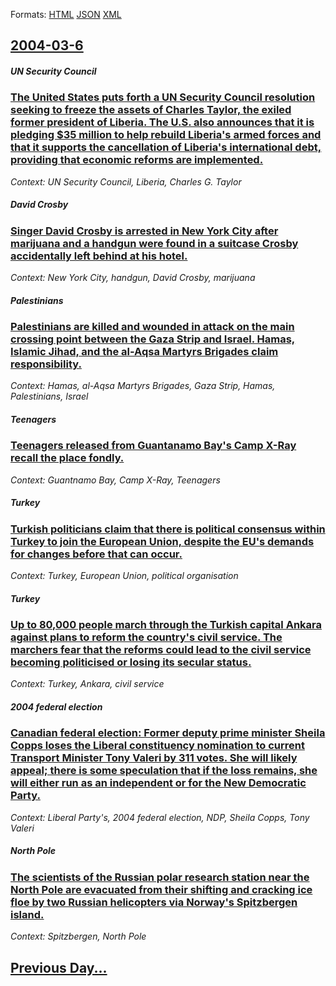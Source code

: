 
Formats: [HTML](2004/03/6/index.html)  [JSON](2004/03/6/index.json)  [XML](2004/03/6/index.xml)  

## [2004-03-6](/news/2004/03/6/index.md)

##### UN Security Council
### [ The United States puts forth a UN Security Council resolution seeking to freeze the assets of Charles Taylor, the exiled former president of Liberia. The U.S. also announces that it is pledging $35 million to help rebuild Liberia's armed forces and that it supports the cancellation of Liberia's international debt, providing that economic reforms are implemented. ](/news/2004/03/6/the-united-states-puts-forth-a-un-security-council-resolution-seeking-to-freeze-the-assets-of-charles-taylor-the-exiled-former-president-o.md)
_Context: UN Security Council, Liberia, Charles G. Taylor_

##### David Crosby
### [ Singer David Crosby is arrested in New York City after marijuana and a handgun were found in a suitcase Crosby accidentally left behind at his hotel. ](/news/2004/03/6/singer-david-crosby-is-arrested-in-new-york-city-after-marijuana-and-a-handgun-were-found-in-a-suitcase-crosby-accidentally-left-behind-at.md)
_Context: New York City, handgun, David Crosby, marijuana_

##### Palestinians
### [ Palestinians are killed and wounded in attack on the main crossing point between the Gaza Strip and Israel. Hamas, Islamic Jihad, and the al-Aqsa Martyrs Brigades claim responsibility. ](/news/2004/03/6/palestinians-are-killed-and-wounded-in-attack-on-the-main-crossing-point-between-the-gaza-strip-and-israel-hamas-islamic-jihad-and-the-a.md)
_Context: Hamas, al-Aqsa Martyrs Brigades, Gaza Strip, Hamas, Palestinians, Israel_

##### Teenagers
### [ Teenagers released from Guantanamo Bay's Camp X-Ray recall the place fondly. ](/news/2004/03/6/teenagers-released-from-guantanamo-bay-s-camp-x-ray-recall-the-place-fondly.md)
_Context: Guantnamo Bay, Camp X-Ray, Teenagers_

##### Turkey
### [ Turkish politicians claim that there is political consensus within Turkey to join the European Union, despite the EU's demands for changes before that can occur. ](/news/2004/03/6/turkish-politicians-claim-that-there-is-political-consensus-within-turkey-to-join-the-european-union-despite-the-eu-s-demands-for-changes.md)
_Context: Turkey, European Union, political organisation_

##### Turkey
### [ Up to 80,000 people march through the Turkish capital Ankara against plans to reform the country's civil service. The marchers fear that the reforms could lead to the civil service becoming politicised or losing its secular status. ](/news/2004/03/6/up-to-80-000-people-march-through-the-turkish-capital-ankara-against-plans-to-reform-the-country-s-civil-service-the-marchers-fear-that-th.md)
_Context: Turkey, Ankara, civil service_

##### 2004 federal election
### [ Canadian federal election: Former deputy prime minister Sheila Copps loses the Liberal constituency nomination to current Transport Minister Tony Valeri by 311 votes. She will likely appeal; there is some speculation that if the loss remains, she will either run as an independent or for the New Democratic Party. ](/news/2004/03/6/canadian-federal-election-former-deputy-prime-minister-sheila-copps-loses-the-liberal-constituency-nomination-to-current-transport-ministe.md)
_Context: Liberal Party's, 2004 federal election, NDP, Sheila Copps, Tony Valeri_

##### North Pole
### [ The scientists of the Russian polar research station near the North Pole are evacuated from their shifting and cracking ice floe by two Russian helicopters via Norway's Spitzbergen island. ](/news/2004/03/6/the-scientists-of-the-russian-polar-research-station-near-the-north-pole-are-evacuated-from-their-shifting-and-cracking-ice-floe-by-two-rus.md)
_Context: Spitzbergen, North Pole_

## [Previous Day...](/news/2004/03/5/index.md)

